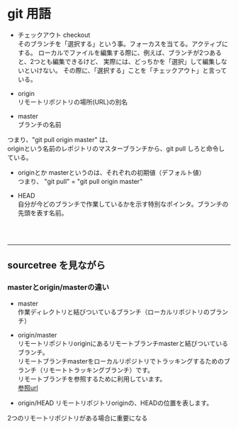 # git 用語

- チェックアウト checkout  
そのブランチを「選択する」という事。フォーカスを当てる。アクティブにする。
ローカルでファイルを編集する際に、例えば、ブランチが2つあると、2つとも編集できるけど、
実際には、どっちかを「選択」して編集しないといけない。
その際に、「選択する」ことを「チェックアウト」と言っている。

- origin  
リモートリポジトリの場所(URL)の別名

- master  
ブランチの名前

つまり、"git pull origin master" は、  
originという名前のレポジトリのマスターブランチから、git pull しろと命令している。

- originとか masterというのは、それぞれの初期値（デフォルト値）  
つまり、 "git pull" = "git pull origin master"

- HEAD  
自分が今どのブランチで作業しているかを示す特別なポインタ。ブランチの先頭を表す名前。

<br>
<br>

---
## sourcetree を見ながら
### masterとorigin/masterの違い
- master  
作業ディレクトリと結びついているブランチ（ローカルリポジトリのブランチ）

- origin/master  
リモートリポジトリoriginにあるリモートブランチmasterと結びついているブランチ。  
リモートブランチmasterをローカルリポジトリでトラッキングするためのブランチ（リモートトラッキングブランチ）です。  
リモートブランチを参照するために利用しています。  
[参照url](https://nekosoftware.wordpress.com/2015/02/03/git%E3%81%AE%E3%81%B5%E3%82%8F%E3%81%A3%E3%81%A8%E3%81%97%E3%81%9F%E7%9F%A5%E8%AD%98%E3%82%92%E8%AA%BF%E6%9F%BB%E3%81%97%E3%81%A6%E3%81%BF%E3%81%9F/)

- origin/HEAD
リモートリポジトリoriginの、HEADの位置を表します。

2つのリモートリポジトリがある場合に重要になる